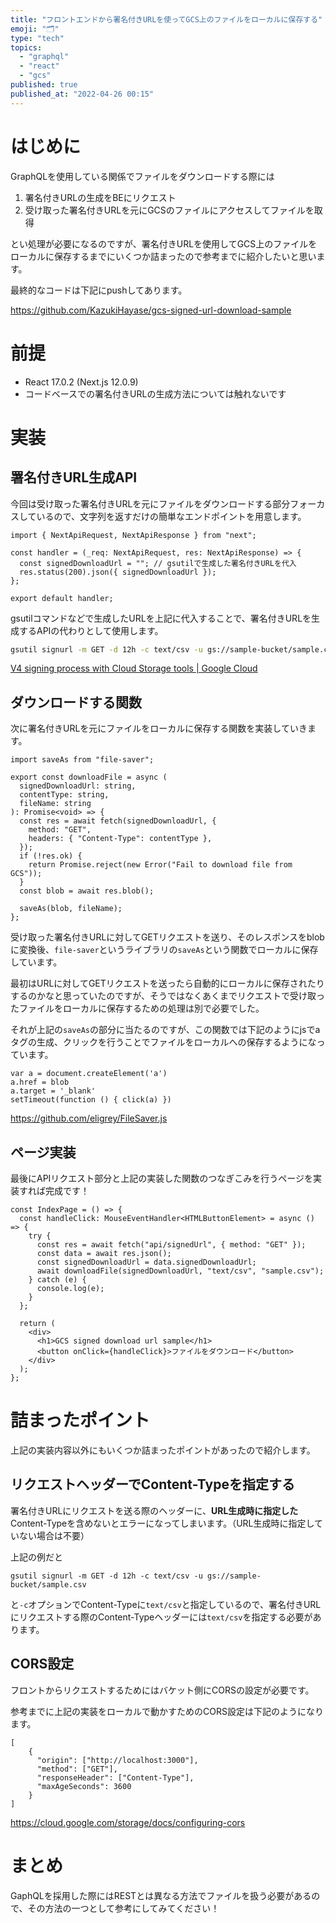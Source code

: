 ```yaml
---
title: "フロントエンドから署名付きURLを使ってGCS上のファイルをローカルに保存する"
emoji: "🗂"
type: "tech"
topics:
  - "graphql"
  - "react"
  - "gcs"
published: true
published_at: "2022-04-26 00:15"
---
```


# はじめに

GraphQLを使用している関係でファイルをダウンロードする際には

1. 署名付きURLの生成をBEにリクエスト
2. 受け取った署名付きURLを元にGCSのファイルにアクセスしてファイルを取得

とい処理が必要になるのですが、署名付きURLを使用してGCS上のファイルをローカルに保存するまでにいくつか詰まったので参考までに紹介したいと思います。

最終的なコードは下記にpushしてあります。

https://github.com/KazukiHayase/gcs-signed-url-download-sample

# 前提

- React 17.0.2 (Next.js 12.0.9)
- コードベースでの署名付きURLの生成方法については触れないです

# 実装

## 署名付きURL生成API

今回は受け取った署名付きURLを元にファイルをダウンロードする部分フォーカスしているので、文字列を返すだけの簡単なエンドポイントを用意します。

```tsx
import { NextApiRequest, NextApiResponse } from "next";

const handler = (_req: NextApiRequest, res: NextApiResponse) => {
  const signedDownloadUrl = ""; // gsutilで生成した署名付きURLを代入
  res.status(200).json({ signedDownloadUrl });
};

export default handler;
```

gsutilコマンドなどで生成したURLを上記に代入することで、署名付きURLを生成するAPIの代わりとして使用します。

```bash
gsutil signurl -m GET -d 12h -c text/csv -u gs://sample-bucket/sample.csv
```

[V4 signing process with Cloud Storage tools | Google Cloud](https://cloud.google.com/storage/docs/access-control/signing-urls-with-helpers)

## ダウンロードする関数

次に署名付きURLを元にファイルをローカルに保存する関数を実装していきます。

```tsx
import saveAs from "file-saver";

export const downloadFile = async (
  signedDownloadUrl: string,
  contentType: string,
  fileName: string
): Promise<void> => {
  const res = await fetch(signedDownloadUrl, {
    method: "GET",
    headers: { "Content-Type": contentType },
  });
  if (!res.ok) {
    return Promise.reject(new Error("Fail to download file from GCS"));
  }
  const blob = await res.blob();

  saveAs(blob, fileName);
};
```

受け取った署名付きURLに対してGETリクエストを送り、そのレスポンスをblobに変換後、`file-saver`というライブラリの`saveAs`という関数でローカルに保存しています。

最初はURLに対してGETリクエストを送ったら自動的にローカルに保存されたりするのかなと思っていたのですが、そうではなくあくまでリクエストで受け取ったファイルをローカルに保存するための処理は別で必要でした。

それが上記の`saveAs`の部分に当たるのですが、この関数では下記のようにjsでaタグの生成、クリックを行うことでファイルをローカルへの保存するようになっています。

```tsx
var a = document.createElement('a')
a.href = blob
a.target = '_blank'
setTimeout(function () { click(a) })
```

https://github.com/eligrey/FileSaver.js

## ページ実装

最後にAPIリクエスト部分と上記の実装した関数のつなぎこみを行うページを実装すれば完成です！

```tsx
const IndexPage = () => {
  const handleClick: MouseEventHandler<HTMLButtonElement> = async () => {
    try {
      const res = await fetch("api/signedUrl", { method: "GET" });
      const data = await res.json();
      const signedDownloadUrl = data.signedDownloadUrl;
      await downloadFile(signedDownloadUrl, "text/csv", "sample.csv");
    } catch (e) {
      console.log(e);
    }
  };

  return (
    <div>
      <h1>GCS signed download url sample</h1>
      <button onClick={handleClick}>ファイルをダウンロード</button>
    </div>
  );
};
```

# 詰まったポイント

上記の実装内容以外にもいくつか詰まったポイントがあったので紹介します。

## リクエストヘッダーでContent-Typeを指定する

署名付きURLにリクエストを送る際のヘッダーに、**URL生成時に指定した**Content-Typeを含めないとエラーになってしまいます。（URL生成時に指定していない場合は不要）

上記の例だと

```tsx
gsutil signurl -m GET -d 12h -c text/csv -u gs://sample-bucket/sample.csv
```

と`-c`オプションでContent-Typeに`text/csv`と指定しているので、署名付きURLにリクエストする際のContent-Typeヘッダーには`text/csv`を指定する必要があります。

## CORS設定

フロントからリクエストするためにはバケット側にCORSの設定が必要です。

参考までに上記の実装をローカルで動かすためのCORS設定は下記のようになります。

```tsx
[
    {
      "origin": ["http://localhost:3000"],
      "method": ["GET"],
      "responseHeader": ["Content-Type"],
      "maxAgeSeconds": 3600
    }
]
```

https://cloud.google.com/storage/docs/configuring-cors

# まとめ

GaphQLを採用した際にはRESTとは異なる方法でファイルを扱う必要があるので、その方法の一つとして参考にしてみてください！